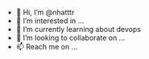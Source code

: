 - 👋 Hi, I’m @nhatttr
- 👀 I’m interested in ...
- 🌱 I’m currently learning about devops
- 💞️ I’m looking to collaborate on ...
- 📫 Reach me on ...

<!---
nhatttr/nhatttr is a ✨ special ✨ repository because its `README.md` (this file) appears on your GitHub profile.
You can click the Preview link to take a look at your changes.
--->
